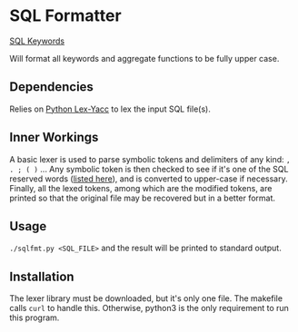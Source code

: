 # SQL Formatter

[SQL Keywords](https://www.w3schools.com/sql/sql_ref_keywords.asp)

Will format all keywords and aggregate functions to be fully upper case.

## Dependencies

Relies on [Python Lex-Yacc](https://github.com/dabeaz/ply) to lex the input SQL file(s).

## Inner Workings

A basic lexer is used to parse symbolic tokens and delimiters of any kind: `, . ; ( )` ...
Any symbolic token is then checked to see if it's one of the SQL reserved words
([listed here](https://www.drupal.org/docs/develop/coding-standards/list-of-sql-reserved-words)),
and is converted to upper-case if necessary.
Finally, all the lexed tokens, among which are the modified tokens, are printed so that the original file may be recovered but in a better format.

## Usage

`./sqlfmt.py <SQL_FILE>` and the result will be printed to standard output.

## Installation

The lexer library must be downloaded, but it's only one file.
The makefile calls `curl` to handle this.
Otherwise, python3 is the only requirement to run this program.

